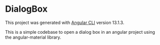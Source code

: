 # DialogBox

This project was generated with [Angular CLI](https://github.com/angular/angular-cli) version 13.1.3.

This is a simple codebase to open a dialog box in an angular project using the angular-material library.
